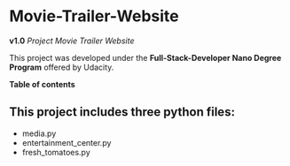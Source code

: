 # Movie-Trailer-Website
**v1.0** *Project Movie Trailer Website*

This project was developed under the **Full-Stack-Developer Nano Degree Program** offered by Udacity.

**Table of contents**

This project includes three python files: 
-----------------------------------------------------------
- media.py
- entertainment_center.py 
- fresh_tomatoes.py

